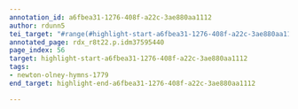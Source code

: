 ```yaml
---
annotation_id: a6fbea31-1276-408f-a22c-3ae880aa1112
author: rdunn5
tei_target: "#range(#highlight-start-a6fbea31-1276-408f-a22c-3ae880aa1112, #highlight-end-a6fbea31-1276-408f-a22c-3ae880aa1112)"
annotated_page: rdx_r8t22.p.idm37595440
page_index: 56
target: highlight-start-a6fbea31-1276-408f-a22c-3ae880aa1112
tags:
- newton-olney-hymns-1779
end_target: highlight-end-a6fbea31-1276-408f-a22c-3ae880aa1112

---
```

